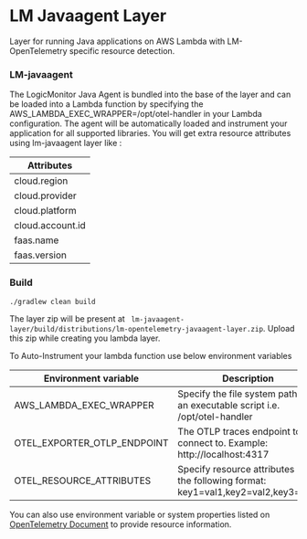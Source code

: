 # **LM Javaagent Layer**

Layer for running Java applications on AWS Lambda with LM-OpenTelemetry specific resource
detection.

### LM-javaagent

The LogicMonitor Java Agent is bundled into the base of the layer and can be loaded into a Lambda
function by specifying the AWS_LAMBDA_EXEC_WRAPPER=/opt/otel-handler in your Lambda configuration.
The agent will be automatically loaded and instrument your application for all supported libraries.
You will get extra resource attributes using lm-javaagent layer like :

| Attributes     |                                                                                                                        
| ---------------| 
|cloud.region    | 
|cloud.provider  | 
|cloud.platform  |
|cloud.account.id|
|faas.name       |
|faas.version    | 

### Build
`./gradlew clean build`

The layer zip will be present at ` lm-javaagent-layer/build/distributions/lm-opentelemetry-javaagent-layer.zip`.
Upload this zip while creating you lambda layer.

To Auto-Instrument your lambda function use below environment variables

| Environment variable     | Description             |
|--------------------------|-------------------------|
| AWS_LAMBDA_EXEC_WRAPPER  | Specify the file system path of an executable script i.e. /opt/otel-handler |
|OTEL_EXPORTER_OTLP_ENDPOINT | The OTLP traces endpoint to connect to. Example: http://localhost:4317  |
|OTEL_RESOURCE_ATTRIBUTES | Specify resource attributes in the following format: key1=val1,key2=val2,key3=val3|

You can also use environment variable or system properties
listed on [OpenTelemetry Document](https://github.com/open-telemetry/opentelemetry-java/blob/main/sdk-extensions/autoconfigure/README.md#opentelemetry-resource)
to provide resource information.






